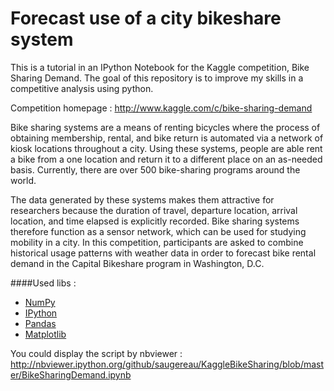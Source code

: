 Forecast use of a city bikeshare system 
=================

This is a tutorial in an IPython Notebook for the Kaggle competition, Bike Sharing Demand. The goal of this repository is to improve my skills in a competitive analysis using python.

Competition homepage : http://www.kaggle.com/c/bike-sharing-demand

Bike sharing systems are a means of renting bicycles where the process of obtaining membership, rental, and bike return is automated via a network of kiosk locations throughout a city. Using these systems, people are able rent a bike from a one location and return it to a different place on an as-needed basis. Currently, there are over 500 bike-sharing programs around the world.

The data generated by these systems makes them attractive for researchers because the duration of travel, departure location, arrival location, and time elapsed is explicitly recorded. Bike sharing systems therefore function as a sensor network, which can be used for studying mobility in a city. In this competition, participants are asked to combine historical usage patterns with weather data in order to forecast bike rental demand in the Capital Bikeshare program in Washington, D.C.

####Used libs :
* [NumPy](http://www.numpy.org/)
* [IPython](http://ipython.org/)
* [Pandas](http://pandas.pydata.org/)
* [Matplotlib](http://matplotlib.org/)

You could display the script by nbviewer :
http://nbviewer.ipython.org/github/saugereau/KaggleBikeSharing/blob/master/BikeSharingDemand.ipynb
